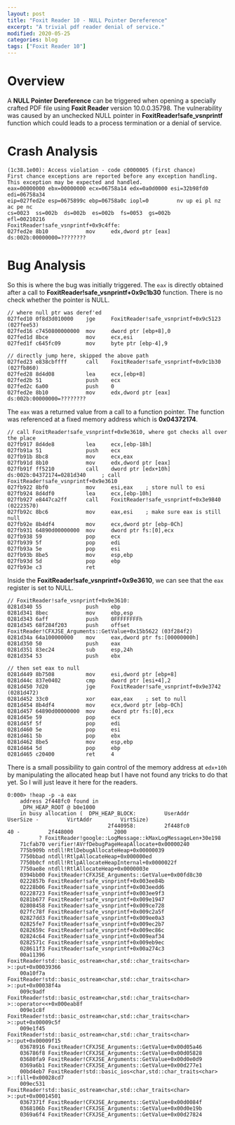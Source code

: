 ```yaml
---
layout: post
title: "Foxit Reader 10 - NULL Pointer Dereference"
excerpt: "A trivial pdf reader denial of service."
modified: 2020-05-25
categories: blog
tags: ["Foxit Reader 10"]
---
```


# Overview

A **NULL Pointer Dereference** can be triggered when opening a specially crafted PDF file using **Foxit Reader** version 10.0.0.35798. The vulnerability was caused by an unchecked NULL pointer in **FoxitReader!safe_vsnprintf** function which could leads to a process termination or a denial of service.

# Crash Analysis

```
(1c38.1e00): Access violation - code c0000005 (first chance)
First chance exceptions are reported before any exception handling.
This exception may be expected and handled.
eax=00000000 ebx=00000000 ecx=06758a14 edx=0a0d0000 esi=32b98fd0 edi=06758a34
eip=027fed2e esp=0675899c ebp=06758a0c iopl=0         nv up ei pl nz ac pe nc
cs=0023  ss=002b  ds=002b  es=002b  fs=0053  gs=002b             efl=00210216
FoxitReader!safe_vsnprintf+0x9c4ffe:
027fed2e 8b10            mov     edx,dword ptr [eax]  ds:002b:00000000=????????
```

# Bug Analysis

So this is where the bug was initially triggered. The `eax` is directly obtained after a call to **FoxitReader!safe_vsnprintf+0x9c1b30** function. There is no check whether the pointer is NULL.

```
// where null ptr was deref'ed
027fed10 0f8d3d010000    jge     FoxitReader!safe_vsnprintf+0x9c5123 (027fee53)
027fed16 c7450800000000  mov     dword ptr [ebp+8],0
027fed1d 8bce            mov     ecx,esi
027fed1f c645fc09        mov     byte ptr [ebp-4],9

// directly jump here, skipped the above path
027fed23 e838cbffff      call    FoxitReader!safe_vsnprintf+0x9c1b30 (027fb860)
027fed28 8d4d08          lea     ecx,[ebp+8]
027fed2b 51              push    ecx
027fed2c 6a00            push    0
027fed2e 8b10            mov     edx,dword ptr [eax]  ds:002b:00000000=????????
```

The `eax` was a returned value from a call to a function pointer. The function was referenced at a fixed memory address which is **0x04372174**.

```
// call FoxitReader!safe_vsnprintf+0x9e3610, where got checks all over the place
027fb917 8d4de8          lea     ecx,[ebp-18h]
027fb91a 51              push    ecx
027fb91b 8bc8            mov     ecx,eax
027fb91d 8b10            mov     edx,dword ptr [eax]
027fb91f ff5210          call    dword ptr [edx+10h]  ds:002b:04372174=0281d340     ; call FoxitReader!safe_vsnprintf+0x9e3610
027fb922 8bf0            mov     esi,eax 	; store null to esi
027fb924 8d4df0          lea     ecx,[ebp-10h]
027fb927 e8447ca2ff      call    FoxitReader!safe_vsnprintf+0x3e9840 (02223570)
027fb92c 8bc6            mov     eax,esi 	; make sure eax is still null
027fb92e 8b4df4          mov     ecx,dword ptr [ebp-0Ch]
027fb931 64890d00000000  mov     dword ptr fs:[0],ecx
027fb938 59              pop     ecx
027fb939 5f              pop     edi
027fb93a 5e              pop     esi
027fb93b 8be5            mov     esp,ebp
027fb93d 5d              pop     ebp
027fb93e c3              ret
```

Inside the **FoxitReader!safe_vsnprintf+0x9e3610**, we can see that the `eax` register is set to NULL.

```
// FoxitReader!safe_vsnprintf+0x9e3610:
0281d340 55              push    ebp
0281d341 8bec            mov     ebp,esp
0281d343 6aff            push    0FFFFFFFFh
0281d345 68f284f203      push    offset FoxitReader!CFXJSE_Arguments::GetValue+0x15b5622 (03f284f2)
0281d34a 64a100000000    mov     eax,dword ptr fs:[00000000h]
0281d350 50              push    eax
0281d351 83ec24          sub     esp,24h
0281d354 53              push    ebx

// then set eax to null
0281d449 8b7508          mov     esi,dword ptr [ebp+8]
0281d44c 837e0402        cmp     dword ptr [esi+4],2
0281d450 7d20            jge     FoxitReader!safe_vsnprintf+0x9e3742 (0281d472)
0281d452 33c0            xor     eax,eax 	; set to null
0281d454 8b4df4          mov     ecx,dword ptr [ebp-0Ch]
0281d457 64890d00000000  mov     dword ptr fs:[0],ecx
0281d45e 59              pop     ecx
0281d45f 5f              pop     edi
0281d460 5e              pop     esi
0281d461 5b              pop     ebx
0281d462 8be5            mov     esp,ebp
0281d464 5d              pop     ebp
0281d465 c20400          ret     4
```

There is a small possibility to gain control of the memory address at `edx+10h` by manipulating the allocated heap but I have not found any tricks to do that yet. So I will just leave it here for the readers.

```
0:000> !heap -p -a eax
    address 2f448fc0 found in
    _DPH_HEAP_ROOT @ b0e1000
    in busy allocation (  DPH_HEAP_BLOCK:         UserAddr         UserSize -         VirtAddr         VirtSize)
                                2f440958:         2f448fc0               40 -         2f448000             2000
          ? FoxitReader!google::LogMessage::kMaxLogMessageLen+30e198
    71cfab70 verifier!AVrfDebugPageHeapAllocate+0x00000240
    775b909b ntdll!RtlDebugAllocateHeap+0x00000039
    7750bbad ntdll!RtlpAllocateHeap+0x000000ed
    7750b0cf ntdll!RtlpAllocateHeapInternal+0x0000022f
    7750ae8e ntdll!RtlAllocateHeap+0x0000003e
    0394bb00 FoxitReader!CFXJSE_Arguments::GetValue+0x00fd8c30
    0222857b FoxitReader!safe_vsnprintf+0x003ee84b
    02228b06 FoxitReader!safe_vsnprintf+0x003eedd6
    02228723 FoxitReader!safe_vsnprintf+0x003ee9f3
    0281b677 FoxitReader!safe_vsnprintf+0x009e1947
    02808458 FoxitReader!safe_vsnprintf+0x009ce728
    027fc78f FoxitReader!safe_vsnprintf+0x009c2a5f
    02827dd3 FoxitReader!safe_vsnprintf+0x009ee0a3
    02825fe7 FoxitReader!safe_vsnprintf+0x009ec2b7
    0282659c FoxitReader!safe_vsnprintf+0x009ec86c
    02824c64 FoxitReader!safe_vsnprintf+0x009eaf34
    0282571c FoxitReader!safe_vsnprintf+0x009eb9ec
    028611f3 FoxitReader!safe_vsnprintf+0x00a274c3
    00a11396 FoxitReader!std::basic_ostream<char,std::char_traits<char> >::put+0x00039366
    00a10f7a FoxitReader!std::basic_ostream<char,std::char_traits<char> >::put+0x00038f4a
    009c9adf FoxitReader!std::basic_ostream<char,std::char_traits<char> >::operator<<+0x000eab8f
    009e1c8f FoxitReader!std::basic_ostream<char,std::char_traits<char> >::put+0x00009c5f
    009e1f45 FoxitReader!std::basic_ostream<char,std::char_traits<char> >::put+0x00009f15
    03678916 FoxitReader!CFXJSE_Arguments::GetValue+0x00d05a46
    036786f8 FoxitReader!CFXJSE_Arguments::GetValue+0x00d05828
    03680fa9 FoxitReader!CFXJSE_Arguments::GetValue+0x00d0e0d9
    0369a6b1 FoxitReader!CFXJSE_Arguments::GetValue+0x00d277e1
    00bd4eb7 FoxitReader!std::basic_ios<char,std::char_traits<char> >::fill+0x00028cd7
    009ec531 FoxitReader!std::basic_ostream<char,std::char_traits<char> >::put+0x00014501
    0367371f FoxitReader!CFXJSE_Arguments::GetValue+0x00d0084f
    0368106b FoxitReader!CFXJSE_Arguments::GetValue+0x00d0e19b
    0369a6f4 FoxitReader!CFXJSE_Arguments::GetValue+0x00d27824
```